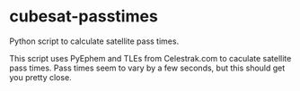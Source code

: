 cubesat-passtimes
=================

Python script to calculate satellite pass times.

This script uses PyEphem and TLEs from Celestrak.com to caculate satellite pass times.
Pass times seem to vary by a few seconds, but this should get you pretty close.
